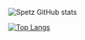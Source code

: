 

![Spetz GitHub stats](https://github-readme-stats.vercel.app/api?username=Pspetz&show_icons=true&theme=radical)

[![Top Langs](https://github-readme-stats.vercel.app/api/top-langs/?username=Pspetz&layout=compact)](https://github.com/Pspetz/github-readme-stats)
